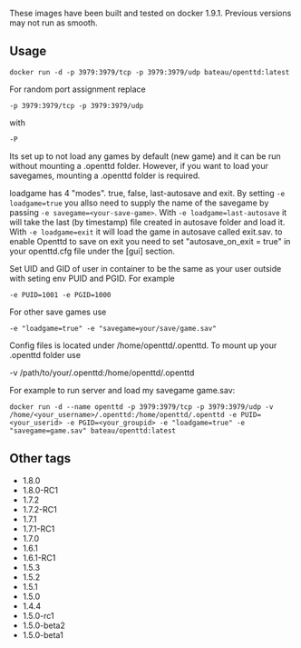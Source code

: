 These images have been built and tested on docker 1.9.1. Previous versions may not run as smooth.

## Usage ##

    docker run -d -p 3979:3979/tcp -p 3979:3979/udp bateau/openttd:latest

For random port assignment replace

    -p 3979:3979/tcp -p 3979:3979/udp

with 

    -P

Its set up to not load any games by default (new game) and it can be run without mounting a .openttd folder. 
However, if you want to load your savegames, mounting a .openttd folder is required.

loadgame has 4 "modes". true, false, last-autosave and exit.
By setting `-e loadgame=true` you allso need to supply the name of the savegame by passing `-e savegame=<your-save-game>`. 
With `-e loadgame=last-autosave` it will take the last (by timestamp) file created in autosave folder and load it.
With `-e loadgame=exit` it will load the game in autosave called exit.sav. to enable Openttd to save on exit you need to set "autosave_on_exit = true" in your openttd.cfg file under the [gui] section.

Set UID and GID of user in container to be the same as your user outside with seting env PUID and PGID.
For example

    -e PUID=1001 -e PGID=1000

For other save games use 

    -e "loadgame=true" -e "savegame=your/save/game.sav"

Config files is located under /home/openttd/.openttd. To mount up your .openttd folder use 

   -v /path/to/your/.openttd:/home/openttd/.openttd

For example to run server and load my savegame game.sav:

    docker run -d --name openttd -p 3979:3979/tcp -p 3979:3979/udp -v /home/<your_username>/.openttd:/home/openttd/.openttd -e PUID=<your_userid> -e PGID=<your_groupid> -e "loadgame=true" -e "savegame=game.sav" bateau/openttd:latest

## Other tags ##
   * 1.8.0
   * 1.8.0-RC1
   * 1.7.2
   * 1.7.2-RC1
   * 1.7.1
   * 1.7.1-RC1
   * 1.7.0
   * 1.6.1
   * 1.6.1-RC1
   * 1.5.3
   * 1.5.2
   * 1.5.1
   * 1.5.0
   * 1.4.4
   * 1.5.0-rc1
   * 1.5.0-beta2
   * 1.5.0-beta1
